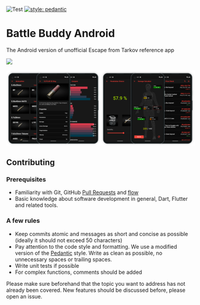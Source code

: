![Test](https://github.com/battle-buddy/battlebuddy-android/workflows/Test/badge.svg)
[![style: pedantic](https://dart-lang.github.io/linter/lints/style-pedantic.svg)](https://pub.dev/packages/pedantic)

# Battle Buddy Android

The Android version of unofficial Escape from Tarkov reference app

<p align="left">
<a alt="Get it on Google Play" target="_blank" href="https://play.google.com/store/apps/details?id=com.veritas.battlebuddy">
<img src="https://raw.githubusercontent.com/steverichey/google-play-badge-svg/master/img/en_get.svg" width="25%">
</a>
</p>

![app preview](media/app_preview.png)

## Contributing

### Prerequisites

- Familiarity with Git, GitHub [Pull Requests](https://docs.github.com/en/free-pro-team@latest/github/collaborating-with-issues-and-pull-requests/about-pull-requests) and [flow](https://guides.github.com/introduction/flow/)
- Basic knowledge about software development in general, Dart, Flutter and related tools.

### A few rules

- Keep commits atomic and messages as short and concise as possible (ideally it should not exceed 50 characters)
- Pay attention to the code style and formatting. We use a modified version of the [Pedantic](https://pub.dev/packages/pedantic) style. Write as clean as possible, no unnecessary spaces or trailing spaces.
- Write unit tests if possible
- For complex functions, comments should be added

Please make sure beforehand that the topic you want to address has not already been covered. New features should be discussed before, please open an issue.
